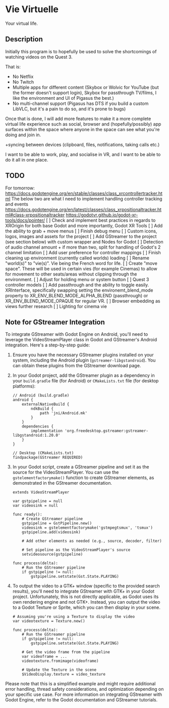 # Vie Virtuelle
Your virtual life.

## Description

Initially this program is to hopefully be used to solve the shortcomings of watching videos on the Quest 3.

That is:

- No Netflix
- No Twitch
- Multiple apps for different content (Skybox or Wolvic for YouTube (but the former doesn't support login), Skybox for passthrough TV/films, I like the environment and UI of Pigasus the best.)
- No multi-channel support (Pigasus has DTS if you build a custom LibVLC, but it's a pain to do so, and it's prone to bugs)

Once that is done, I will add more features to make it a more complete virtual life experience such as social, browser and (hopefully/possibly) app surfaces within the space where anyone in the space can see what you're doing and join in.

+syncing between devices (clipboard, files, notifications, taking calls etc.)

I want to be able to work, play, and socialise in VR, and I want to be able to do it all in one place.

## TODO
For tomorrow: https://docs.godotengine.org/en/stable/classes/class_xrcontrollertracker.html
The below two are what I need to implement handling controller tracking and events
https://docs.godotengine.org/en/latest/classes/class_xrpositionaltracker.html#class-xrpositionaltracker
https://godotvr.github.io/godot-xr-tools/docs/pointer/
[ ] Check and implement best practices in regards to XROrigin
for both base Godot and more importantly, Godot XR Tools
[ ] Add the ability to grab + move menus
[ ] Finish debug menu
[ ] Custom icons, logos, images and assets for the project
[ ] Add GStreamer to the project (see section below) with custom wrapper and Nodes for Godot
[ ] Detection of audio channel amount + if more than two, split for handling of Godot's 2 channel limitation
[ ] Add user preference for controller mappings
[ ] Finish cleaning up environment (currently called worlds) loading
[ ] Rename "world(s)" to "vie(s)". Vie being the French word for life.
[ ] Create "move space". These will be used in certain vies (for example Cinemas) to allow for movement to other seats/areas without clipping through the environment.
[ ] Adjust for holding menu or system button
[ ] Quest 3 controller models
[ ] Add passthrough and the ability to toggle easily. XRInterface, specifically
swapping setting the environemt_blend_mode property to XR_ENV_BLEND_MODE_ALPHA_BLEND (passthrough) or XR_ENV_BLEND_MODE_OPAQUE for regular VR.
[ ] Browser embedding as views further research
[ ] Lighting for cinema vie

## Note for GStreamer Integration

To integrate GStreamer with Godot Engine on Android, you'll need to leverage the VideoStreamPlayer class in Godot and GStreamer's Android integration. Here's a step-by-step guide:

1. Ensure you have the necessary GStreamer plugins installed on your system, including the Android plugin (`gstreamer-libgstandroid`). You can obtain these plugins from the GStreamer download page.

2.  In your Godot project, add the GStreamer plugin as a dependency in your `build.gradle` file (for Android) or `CMakeLists.txt` file (for desktop platforms):

    ```
    // Android (build.gradle)
    android {
        externalNativeBuild {
            ndkBuild {
                path 'jni/Android.mk'
            }
        }
        dependencies {
            implementation 'org.freedesktop.gstreamer:gstreamer-libgstandroid:1.20.0'
        }
    }

    // Desktop (CMakeLists.txt)
    findpackage(GStreamer REQUIRED)
    ```
    

3.  In your Godot script, create a GStreamer pipeline and set it as the source for the VideoStreamPlayer. You can use the `gstelementfactorymake()` function to create GStreamer elements, as demonstrated in the GStreamer documentation.

    ```gdscript
    extends VideoStreamPlayer

    var gstpipeline = null
    var videosink = null

    func ready():
        # Create GStreamer pipeline
        gstpipeline = GstPipeline.new()
        videosink = gstelementfactorymake('gstmpegtsmux', 'tsmux')
        gstpipeline.add(videosink)

        # Add other elements as needed (e.g., source, decoder, filter)

        # Set pipeline as the VideoStreamPlayer's source
        setvideosource(gstpipeline)

    func process(delta):
        # Run the GStreamer pipeline
        if gstpipeline != null:
            gstpipeline.setstate(Gst.State.PLAYING)
    ```

4.  To output the video to a GTK+ window (specific to the provided search results), you'll need to integrate GStreamer with GTK+ in your Godot project. Unfortunately, this is not directly applicable, as Godot uses its own rendering engine and not GTK+. Instead, you can output the video to a Godot Texture or Sprite, which you can then display in your scene.

    ```gdscript
    # Assuming you're using a Texture to display the video
    var videotexture = Texture.new()

    func process(delta):
        # Run the GStreamer pipeline
        if gstpipeline != null:
            gstpipeline.setstate(Gst.State.PLAYING)

        # Get the video frame from the pipeline
        var videoframe = ...
        videotexture.fromimage(videoframe)

        # Update the Texture in the scene
        $VideoDisplay.texture = video_texture
    ```

Please note that this is a simplified example and might require additional error handling, thread safety considerations, and optimization depending on your specific use case. For more information on integrating GStreamer with Godot Engine, refer to the Godot documentation and GStreamer tutorials.
